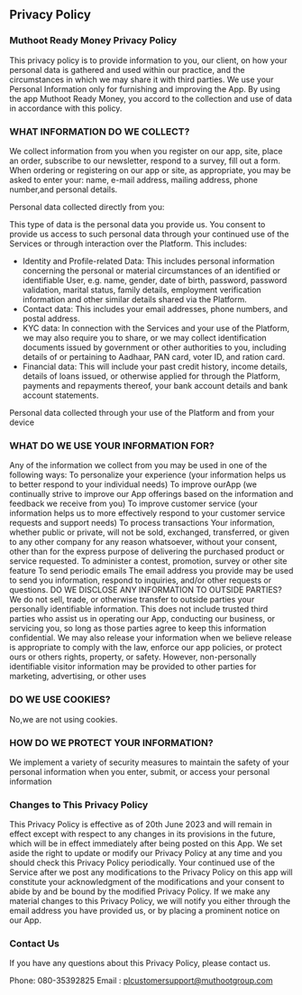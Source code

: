 
Privacy Policy  
----------------

### Muthoot Ready Money Privacy Policy
This privacy policy is to provide information to you, our client, on how your personal data is gathered and used within our practice, and the circumstances in which we may share it with third parties.
We use your Personal Information only for furnishing and improving the App. By using the app Muthoot Ready Money, you accord to the collection and use of data in accordance with this policy.
### WHAT INFORMATION DO WE COLLECT?
We collect information from you when you register on our app, site, place an order, subscribe to our newsletter, respond to a survey, fill out a form. When ordering or registering on our app or site, as appropriate, you may be asked to enter your: name, e-mail address, mailing address, phone number,and personal details.

Personal data collected directly from you:

This type of data is the personal data you provide us. You consent to provide us access to such personal data through your continued use of the Services or through interaction over the Platform. This includes:
 
* Identity and Profile-related Data: This includes personal information concerning the personal or material circumstances of an identified or identifiable User, e.g. name,  gender, date of birth, password, password validation, marital status, family details, employment verification information and other similar details shared via the Platform.
* Contact data: This includes your email addresses, phone numbers, and postal address.
* KYC data: In connection with the Services and your use of the Platform, we may also require you to share, or we may collect identification documents issued by government or other authorities to you, including details of or pertaining to Aadhaar, PAN card, voter ID, and ration card.
* Financial data: This will include your past credit history, income details, details of loans issued, or otherwise applied for through the Platform, payments and repayments thereof, your bank account details and bank account statements.
 
Personal data collected through your use of the Platform and from your device

### WHAT DO WE USE YOUR INFORMATION FOR?
Any of the information we collect from you may be used in one of the following ways:
To personalize your experience
(your information helps us to better respond to your individual needs)
To improve ourApp
(we continually strive to improve our App offerings based on the information and feedback we receive from you)
To improve customer service
(your information helps us to more effectively respond to your customer service requests and support needs)
To process transactions Your information, whether public or private, will not be sold, exchanged, transferred, or given to any other company for any reason whatsoever, without your consent, other than for the express purpose of delivering the purchased product or service requested.
To administer a contest, promotion, survey or other site feature
To send periodic emails
The email address you provide may be used to send you information, respond to inquiries, and/or other requests or questions.
DO WE DISCLOSE ANY INFORMATION TO OUTSIDE PARTIES?
We do not sell, trade, or otherwise transfer to outside parties your personally identifiable information. This does not include trusted third parties who assist us in operating our App, conducting our business, or servicing you, so long as those parties agree to keep this information confidential. We may also release your information when we believe release is appropriate to comply with the law, enforce our app policies, or protect ours or others rights, property, or safety. However, non-personally identifiable visitor information may be provided to other parties for marketing, advertising, or other uses
### DO WE USE COOKIES?
No,we are not using cookies.
### HOW DO WE PROTECT YOUR INFORMATION?
We implement a variety of security measures to maintain the safety of your personal information when you enter, submit, or access your personal information
### Changes to This Privacy Policy
This Privacy Policy is effective as of 20th June 2023 and will remain in effect except with respect to any changes in its provisions in the future, which will be in effect immediately after being posted on this App.
We set aside the right to update or modify our Privacy Policy at any time and you should check this Privacy Policy periodically. Your continued use of the Service after we post any modifications to the Privacy Policy on this app will constitute your acknowledgment of the modifications and your consent to abide by and be bound by the modified Privacy Policy.
If we make any material changes to this Privacy Policy, we will notify you either through the email address you have provided us, or by placing a prominent notice on our App.
### Contact Us
If you have any questions about this Privacy Policy, please contact us.

Phone: 080-35392825
Email : plcustomersupport@muthootgroup.com
